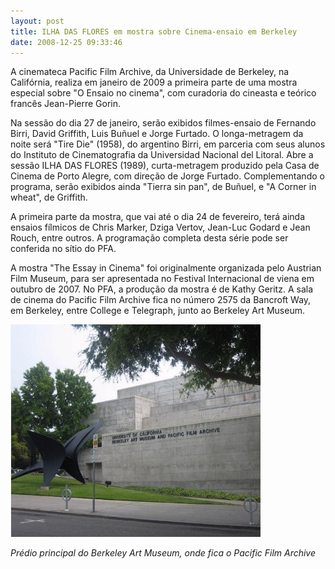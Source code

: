 ```yaml
---
layout: post
title: ILHA DAS FLORES em mostra sobre Cinema-ensaio em Berkeley
date: 2008-12-25 09:33:46
---
```

A cinemateca Pacific Film Archive, da Universidade de Berkeley, na Califórnia, realiza em janeiro de 2009 a primeira parte de uma mostra especial sobre "O Ensaio no cinema", com curadoria do cineasta e teórico francês Jean-Pierre Gorin.

Na sessão do dia 27 de janeiro, serão exibidos filmes-ensaio de Fernando Birri, David Griffith, Luis Buñuel e Jorge Furtado. O longa-metragem da noite será "Tire Die" (1958), do argentino Birri, em parceria com seus alunos do Instituto de Cinematografia da Universidad Nacional del Litoral. Abre a sessão ILHA DAS FLORES (1989), curta-metragem produzido pela Casa de Cinema de Porto Alegre, com direção de Jorge Furtado. Complementando o programa, serão exibidos ainda "Tierra sin pan", de Buñuel, e "A Corner in wheat", de Griffith.

A primeira parte da mostra, que vai até o dia 24 de fevereiro, terá ainda ensaios fílmicos de Chris Marker, Dziga Vertov, Jean-Luc Godard e Jean Rouch, entre outros. A programação completa desta série pode ser conferida no sítio do PFA.

A mostra "The Essay in Cinema" foi originalmente organizada pelo Austrian Film Museum, para ser apresentada no Festival Internacional de viena em outubro de 2007. No PFA, a produção da mostra é de Kathy Geritz. A sala de cinema do Pacific Film Archive fica no número 2575 da Bancroft Way, em Berkeley, entre College e Telegraph, junto ao Berkeley Art Museum.

![](/uploads/berkeley.jpg)

*Prédio principal do Berkeley Art Museum, onde fica o Pacific Film Archive*